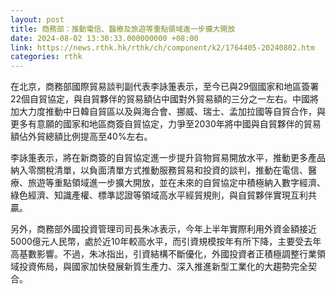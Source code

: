 ```yaml
---
layout: post
title: 商務部：推動電信、醫療及旅遊等重點領域進一步擴大開放
date: 2024-08-02 13:30:33.000000000 +08:00
link: https://news.rthk.hk/rthk/ch/component/k2/1764405-20240802.htm
categories: rthk
---
```


在北京，商務部國際貿易談判副代表李詠箑表示，至今已與29個國家和地區簽署22個自貿協定，與自貿夥伴的貿易額佔中國對外貿易額的三分之一左右。中國將加大力度推動中日韓自貿區以及與海合會、挪威、瑞士、孟加拉國等自貿合作，與更多有意願的國家和地區商簽自貿協定，力爭至2030年將中國與自貿夥伴的貿易額佔外貿總額比例提高至40%左右。

李詠箑表示，將在新商簽的自貿協定進一步提升貨物貿易開放水平，推動更多產品納入零關稅清單，以負面清單方式推動服務貿易和投資的談判，推動在電信、醫療、旅遊等重點領域進一步擴大開放，並在未來的自貿協定中積極納入數字經濟、綠色經濟、知識產權、標準認證等領域高水平經貿規則，與自貿夥伴實現互利共贏。

另外，商務部外國投資管理司司長朱冰表示，今年上半年實際利用外資金額接近5000億元人民幣，處於近10年較高水平，而引資規模按年有所下降，主要受去年高基數影響。不過，朱冰指出，引資結構不斷優化，外國投資者正積極調整行業領域投資佈局，與國家加快發展新質生產力、深入推進新型工業化的大趨勢完全契合。
